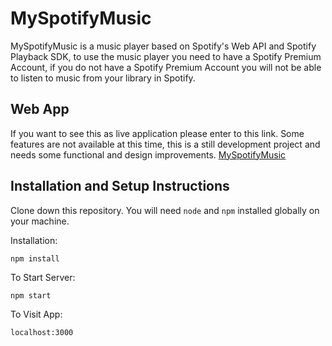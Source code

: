 # MySpotifyMusic
MySpotifyMusic is a music player based on Spotify's Web API and Spotify Playback SDK, to use the music player you need to have a Spotify Premium Account, if you do not have a Spotify Premium Account you will not be able to listen to music from your library in Spotify.

## Web App
If you want to see this as live application please enter to this link. Some features are not available at this time, this is a still development project and needs some functional and design improvements.
[MySpotifyMusic](https://myspotifymusicplayer.netlify.app/)

## Installation and Setup Instructions

Clone down this repository. You will need `node` and `npm` installed globally on your machine.  

Installation:

`npm install`  

To Start Server:

`npm start`  

To Visit App:

`localhost:3000`